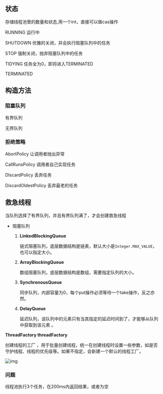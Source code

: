 ## 状态

存储线程池里的数量和状态,用一个int，直接可以做cas操作

RUNNING  		运行中

SHUTDOWN 		优雅的关闭，并会执行阻塞队列中的任务

STOP					强制关闭，抛弃阻塞队列中的任务

TIDYING			任务全为0，即将进入TERMINATED

TERMINATED





## 构造方法



### 阻塞队列

有界队列

无界队列



### 拒绝策略

AbortPolicy 让调用者抛出异常

CallRunsPolicy 调用者自己实现任务

DIscardPolicy 丢弃任务

DiscardOldestPolicy 丢弃最老的任务







##  救急线程

当队列选择了有界队列，并且有界队列满了，才会创建救急线程



- 阻塞队列

  1. **LinkedBlockingQueue**

     链式阻塞队列，底层数据结构是链表，默认大小是`Integer.MAX_VALUE`，也可以指定大小。

  2. **ArrayBlockingQueue**

     数组阻塞队列，底层数据结构是数组，需要指定队列的大小。

  3. **SynchronousQueue**

     同步队列，内部容量为0，每个put操作必须等待一个take操作，反之亦然。

  4. **DelayQueue**

     延迟队列，该队列中的元素只有当其指定的延迟时间到了，才能够从队列中获取到该元素 。

> 

**ThreadFactory threadFactory**

创建线程的工厂 ，用于批量创建线程，统一在创建线程时设置一些参数，如是否守护线程、线程的优先级等。如果不指定，会新建一个默认的线程工厂。



![img](https://github.com/RedSpider1/concurrent/raw/develop/article/03/imgs/%E7%BA%BF%E7%A8%8B%E6%B1%A0%E4%B8%BB%E8%A6%81%E7%9A%84%E5%A4%84%E7%90%86%E6%B5%81%E7%A8%8B.png)





### 问题

线程池执行3个任务，在200ms内返回结果，或者为空